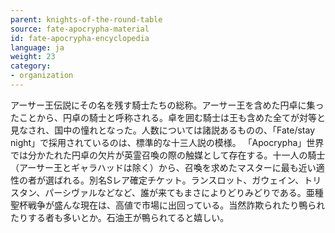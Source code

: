 ```yaml
---
parent: knights-of-the-round-table
source: fate-apocrypha-material
id: fate-apocrypha-encyclopedia
language: ja
weight: 23
category:
- organization
---
```


アーサー王伝説にその名を残す騎士たちの総称。アーサー王を含めた円卓に集ったことから、円卓の騎士と呼称される。卓を囲む騎士は王も含めた全てが対等と見なされ、国中の憧れとなった。人数については諸説あるものの、「Fate/stay night」で採用されているのは、標準的な十三人説の模様。
「Apocrypha」世界では分かたれた円卓の欠片が英霊召喚の際の触媒として存在する。十一人の騎士（アーサー王とギャラハッドは除く）から、召喚を求めたマスターに最も近い適性の者が選ばれる。別名Sレア確定チケット。ランスロット、ガウェイン、トリスタン、パーシヴァルなどなど、誰が来てもまさによりどりみどりである。亜種聖杯戦争が盛んな現在は、高値で市場に出回っている。当然詐欺られたり鴨られたりする者も多いとか。石油王が鴨られてると嬉しい。
